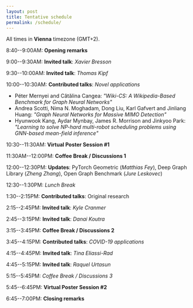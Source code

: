 ```yaml
---
layout: post
title: Tentative schedule
permalink: /schedule/
---
```


All times in **Vienna** timezone (GMT+2).

8:40--9:00AM: **Opening remarks**

9:00--9:30AM: **Invited talk**: *Xavier Bresson*

9:30--10:00AM: **Invited talk**: *Thomas Kipf*

10:00--10:30AM: **Contributed talks**: *Novel applications*
* Péter Mernyei and Cătălina Cangea: _"Wiki-CS: A Wikipedia-Based Benchmark for Graph Neural Networks"_
* Andrea Scotti, Nima N. Moghadam, Dong Liu, Karl Gafvert and Jinliang Huang: _"Graph Neural Networks for Massive MIMO Detection"_
* Hyunwook Kang, Aydar Mynbay, James R. Morrison and Jinkyoo Park: _"Learning to solve NP-hard multi-robot scheduling problems using GNN-based mean-field inference"_

10:30--11:30AM: **Virtual Poster Session #1**

11:30AM--12:00PM: **Coffee Break / Discussions 1**

12:00--12:30PM: **Updates**: PyTorch Geometric (*Matthias Fey*), Deep Graph Library (*Zheng Zhang*), Open Graph Benchmark (*Jure Leskovec*)

12:30--1:30PM: *Lunch Break*

1:30--2:15PM: **Contributed talks**: Original research

2:15--2:45PM: **Invited talk**: *Kyle Cranmer*

2:45--3:15PM: **Invited talk**: *Danai Koutra* 

3:15--3:45PM: **Coffee Break / Discussions 2**

3:45--4:15PM: **Contributed talks**: *COVID-19 applications*

4:15--4:45PM: **Invited talk**: *Tina Eliassi-Rad*

4:45--5:15PM: **Invited talk**: *Raquel Urtasun*

5:15--5:45PM: *Coffee Break / Discussions 3*

5:45--6:45PM: **Virtual Poster Session #2**

6:45--7:00PM: **Closing remarks**
